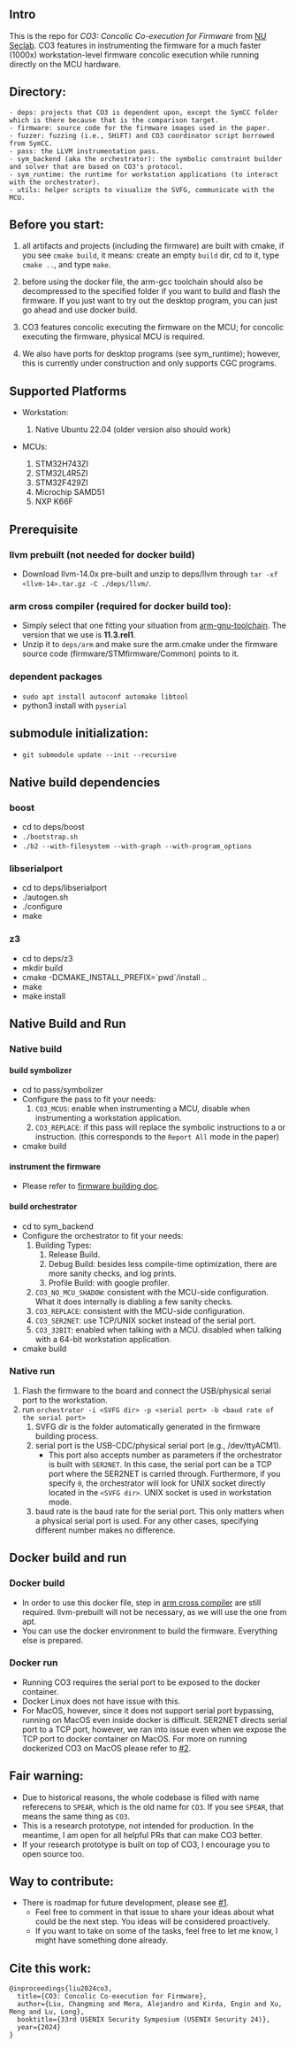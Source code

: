 ## Intro

This is the repo for *CO3: Concolic Co-execution for Firmware* from [NU Seclab](https://seclab.nu/). CO3 features in instrumenting the firmware for a much faster (1000x) workstation-level firmware concolic execution while running directly on the MCU hardware. 

## Directory:
```
- deps: projects that CO3 is dependent upon, except the SymCC folder which is there because that is the comparison target.  
- firmware: source code for the firmware images used in the paper.
- fuzzer: fuzzing (i.e., SHiFT) and CO3 coordinator script borrowed from SymCC. 
- pass: the LLVM instrumentation pass. 
- sym_backend (aka the orchestrator): the symbolic constraint builder and solver that are based on CO3's protocol.
- sym_runtime: the runtime for workstation applications (to interact with the orchestrator). 
- utils: helper scripts to visualize the SVFG, communicate with the MCU. 
```
## Before you start:
1. all artifacts and projects (including the firmware) are built with cmake, if you see `cmake build`, it means: create an empty `build` dir, cd to it, type `cmake ..`, and type `make`.

2. before using the docker file, the arm-gcc toolchain should also be decompressed to the specified folder if you want to build and flash the firmware. If you just want to try out the desktop program, you can just go ahead and use docker build. 

3. CO3 features concolic executing the firmware on the MCU; for concolic executing the firmware, physical MCU is required. 

4. We also have ports for desktop programs (see sym_runtime); however, this is currently under construction and only supports CGC programs. 


## Supported Platforms

- Workstation:
    1. Native Ubuntu 22.04 (older version also should work)

- MCUs:
    1. STM32H743ZI
    2. STM32L4R5ZI
    3. STM32F429ZI
    4. Microchip SAMD51
    5. NXP K66F


## Prerequisite 

### llvm prebuilt (not needed for docker build)

- Download llvm-14.0x pre-built and unzip to deps/llvm through `tar -xf <llvm-14>.tar.gz -C ./deps/llvm/`. 



### arm cross compiler (required for docker build too):

- Simply select that one fitting your situation from [arm-gnu-toolchain](https://developer.arm.com/downloads/-/arm-gnu-toolchain-downloads). The version that we use is **11.3.rel1**. 
- Unzip it to `deps/arm` and make sure the arm.cmake under the firmware source code (firmware/STMfirmware/Common) points to it. 

### dependent packages

- `sudo apt install autoconf automake libtool`
- python3 install with `pyserial`

## submodule initialization:

- `git submodule update --init --recursive`


## Native build dependencies

### boost
- cd to deps/boost
- `./bootstrap.sh`
- `./b2 --with-filesystem --with-graph --with-program_options`

### libserialport
- cd to deps/libserialport
- ./autogen.sh
- ./configure
- make

### z3
- cd to deps/z3
- mkdir build
- cmake -DCMAKE_INSTALL_PREFIX=\`pwd\`/install ..
- make
- make install 

## Native Build and Run

### Native build

#### build symbolizer
- cd to pass/symbolizer
- Configure the pass to fit your needs:
    1. `CO3_MCUS`: enable when instrumenting a MCU, disable when instrumenting a workstation application.
    2. `CO3_REPLACE`: if this pass will replace the symbolic instructions to a or instruction. (this corresponds to the `Report All` mode in the paper)
- cmake build 

#### instrument the firmware
- Please refer to [firmware building doc](docs/firmware_building.md). 

#### build orchestrator
- cd to sym_backend
- Configure the orchestrator to fit your needs:
    1. Building Types:
        1. Release Build. 
        2. Debug Build: besides less compile-time optimization, there are more sanity checks, and log prints. 
        3. Profile Build: with google profiler. 
    2. `CO3_NO_MCU_SHADOW`: consistent with the MCU-side configuration. What it does internally is diabling a few sanity checks.
    3. `CO3_REPLACE`: consistent with the MCU-side configuration. 
    4. `CO3_SER2NET`: use TCP/UNIX socket instead of the serial port. 
    5. `CO3_32BIT`: enabled when talking with a MCU. disabled when talking with a 64-bit workstation application.
- cmake build 

### Native run

1. Flash the firmware to the board and connect the USB/physical serial port to the workstation. 
2. run `orchestrator -i <SVFG dir> -p <serial port> -b <baud rate of the serial port>`
    1. SVFG dir is the folder automatically generated in the firmware building process. 
    2. serial port is the USB-CDC/physical serial port (e.g., /dev/ttyACM1). 
        - This port also accepts number as parameters if the orchestrator is built with `SER2NET`. In this case, the serial port can be a TCP port where the SER2NET is carried through. Furthermore, if you specify `0`, the orchestrator will look for UNIX socket directly located in the `<SVFG dir>`. UNIX socket is used in workstation mode.  
    3. baud rate is the baud rate for the serial port. This only matters when a physical serial port is used. For any other cases, specifying different number makes no difference. 

## Docker build and run

### Docker build
- In order to use this docker file, step in [arm cross compiler](#arm-cross-compiler) are still required. llvm-prebuilt will not be necessary, as we will use the one from apt. 
- You can use the docker environment to build the firmware. Everything else is prepared. 

### Docker run
- Running CO3 requires the serial port to be exposed to the docker container. 
- Docker Linux does not have issue with this. 
- For MacOS, however, since it does not support serial port bypassing, running on MacOS even inside docker is difficult. SER2NET directs serial port to a TCP port, however, we ran into issue even when we expose the TCP port to docker container on MacOS. For more on running dockerized CO3 on MacOS please refer to [#2](/../../issues/2). 

## Fair warning:
- Due to historical reasons, the whole codebase is filled with name referecens to `SPEAR`, which is the old name for `CO3`. If you see `SPEAR`, that means the same thing as `CO3`. 
- This is a research prototype, not intended for production. In the meantime, I am open for all helpful PRs that can make CO3 better. 
- If your research prototype is built on top of CO3, I encourage you to open source too.

## Way to contribute:
- There is roadmap for future development, please see [#1](/../../issues/1).
    - Feel free to comment in that issue to share your ideas about what could be the next step. You ideas will be considered proactively. 
    - If you want to take on some of the tasks, feel free to let me know, I might have something done already. 

## Cite this work:
```
@inproceedings{liu2024co3,
  title={CO3: Concolic Co-execution for Firmware},
  author={Liu, Changming and Mera, Alejandro and Kirda, Engin and Xu, Meng and Lu, Long},
  booktitle={33rd USENIX Security Symposium (USENIX Security 24)},
  year={2024}
}
```
